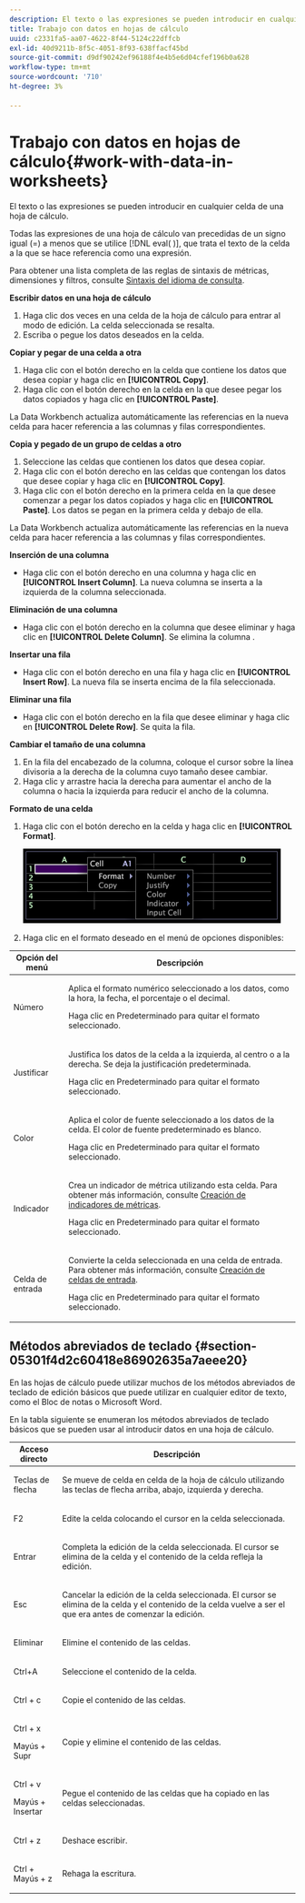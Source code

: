 ```yaml
---
description: El texto o las expresiones se pueden introducir en cualquier celda de una hoja de cálculo.
title: Trabajo con datos en hojas de cálculo
uuid: c2331fa5-aa07-4622-8f44-5124c22dffcb
exl-id: 40d9211b-8f5c-4051-8f93-638ffacf45bd
source-git-commit: d9df90242ef96188f4e4b5e6d04cfef196b0a628
workflow-type: tm+mt
source-wordcount: '710'
ht-degree: 3%

---
```


# Trabajo con datos en hojas de cálculo{#work-with-data-in-worksheets}

El texto o las expresiones se pueden introducir en cualquier celda de una hoja de cálculo.

Todas las expresiones de una hoja de cálculo van precedidas de un signo igual (=) a menos que se utilice [!DNL eval( )], que trata el texto de la celda a la que se hace referencia como una expresión.

Para obtener una lista completa de las reglas de sintaxis de métricas, dimensiones y filtros, consulte [Sintaxis del idioma de consulta](../../../home/c-get-started/c-qry-lang-syntx/c-qry-lang-syntx.md#concept-15d1d3f5164a47d49468c5acb7299d9f).

**Escribir datos en una hoja de cálculo**

1. Haga clic dos veces en una celda de la hoja de cálculo para entrar al modo de edición. La celda seleccionada se resalta.
1. Escriba o pegue los datos deseados en la celda.

**Copiar y pegar de una celda a otra**

1. Haga clic con el botón derecho en la celda que contiene los datos que desea copiar y haga clic en **[!UICONTROL Copy]**.
1. Haga clic con el botón derecho en la celda en la que desee pegar los datos copiados y haga clic en **[!UICONTROL Paste]**.

La Data Workbench actualiza automáticamente las referencias en la nueva celda para hacer referencia a las columnas y filas correspondientes.

**Copia y pegado de un grupo de celdas a otro**

1. Seleccione las celdas que contienen los datos que desea copiar.
1. Haga clic con el botón derecho en las celdas que contengan los datos que desee copiar y haga clic en **[!UICONTROL Copy]**.
1. Haga clic con el botón derecho en la primera celda en la que desee comenzar a pegar los datos copiados y haga clic en **[!UICONTROL Paste]**. Los datos se pegan en la primera celda y debajo de ella.

La Data Workbench actualiza automáticamente las referencias en la nueva celda para hacer referencia a las columnas y filas correspondientes.

**Inserción de una columna**

* Haga clic con el botón derecho en una columna y haga clic en **[!UICONTROL Insert Column]**. La nueva columna se inserta a la izquierda de la columna seleccionada.

**Eliminación de una columna**

* Haga clic con el botón derecho en la columna que desee eliminar y haga clic en **[!UICONTROL Delete Column]**. Se elimina la columna .

**Insertar una fila**

* Haga clic con el botón derecho en una fila y haga clic en **[!UICONTROL Insert Row]**. La nueva fila se inserta encima de la fila seleccionada.

**Eliminar una fila**

* Haga clic con el botón derecho en la fila que desee eliminar y haga clic en **[!UICONTROL Delete Row]**. Se quita la fila.

**Cambiar el tamaño de una columna**

1. En la fila del encabezado de la columna, coloque el cursor sobre la línea divisoria a la derecha de la columna cuyo tamaño desee cambiar.
1. Haga clic y arrastre hacia la derecha para aumentar el ancho de la columna o hacia la izquierda para reducir el ancho de la columna.

**Formato de una celda**

1. Haga clic con el botón derecho en la celda y haga clic en **[!UICONTROL Format]**.

   ![](assets/mnu_Worksheet_Format.png)

1. Haga clic en el formato deseado en el menú de opciones disponibles:

<table id="table_5788E01E52CC44E7927A0D23760D9EDD"> 
 <thead> 
  <tr> 
   <th colname="col1" class="entry"> Opción del menú </th> 
   <th colname="col2" class="entry"> Descripción </th> 
  </tr>
 </thead>
 <tbody> 
  <tr> 
   <td colname="col1"> <p>Número </p> </td> 
   <td colname="col2"> <p>Aplica el formato numérico seleccionado a los datos, como la hora, la fecha, el porcentaje o el decimal. </p> <p>Haga clic en <span class="uicontrol"> Predeterminado</span> para quitar el formato seleccionado. </p> </td> 
  </tr> 
  <tr> 
   <td colname="col1"> <p>Justificar </p> </td> 
   <td colname="col2"> <p>Justifica los datos de la celda a la izquierda, al centro o a la derecha. Se deja la justificación predeterminada. </p> <p>Haga clic en <span class="uicontrol"> Predeterminado</span> para quitar el formato seleccionado. </p> </td> 
  </tr> 
  <tr> 
   <td colname="col1"> <p>Color </p> </td> 
   <td colname="col2"> <p>Aplica el color de fuente seleccionado a los datos de la celda. El color de fuente predeterminado es blanco. </p> <p>Haga clic en <span class="uicontrol"> Predeterminado</span> para quitar el formato seleccionado. </p> </td> 
  </tr> 
  <tr> 
   <td colname="col1"> <p>Indicador </p> </td> 
   <td colname="col2"> <p>Crea un indicador de métrica utilizando esta celda. Para obtener más información, consulte <a href="../../../home/c-get-started/c-analysis-vis/c-wksts/c-metric-ind.md#concept-f0e911b23b2c4e8da3e1ea7b9ae04183"> Creación de indicadores de métricas</a>. </p> <p>Haga clic en <span class="uicontrol"> Predeterminado</span> para quitar el formato seleccionado. </p> </td> 
  </tr> 
  <tr> 
   <td colname="col1"> <p>Celda de entrada </p> </td> 
   <td colname="col2"> <p>Convierte la celda seleccionada en una celda de entrada. Para obtener más información, consulte <a href="../../../home/c-get-started/c-analysis-vis/c-wksts/c-input-cells.md#concept-08cd2c05a28a43dd9f7698b37e23e590"> Creación de celdas de entrada</a>. </p> <p>Haga clic en <span class="uicontrol"> Predeterminado</span> para quitar el formato seleccionado. </p> </td> 
  </tr> 
 </tbody> 
</table>

## Métodos abreviados de teclado {#section-05301f4d2c60418e86902635a7aeee20}

En las hojas de cálculo puede utilizar muchos de los métodos abreviados de teclado de edición básicos que puede utilizar en cualquier editor de texto, como el Bloc de notas o Microsoft Word.

En la tabla siguiente se enumeran los métodos abreviados de teclado básicos que se pueden usar al introducir datos en una hoja de cálculo.

<table id="table_8E6F73F253B3451CA1DE45EE4F4E69EF"> 
 <thead> 
  <tr> 
   <th colname="col1" class="entry"> Acceso directo </th> 
   <th colname="col2" class="entry"> Descripción </th> 
  </tr> 
 </thead>
 <tbody> 
  <tr> 
   <td colname="col1"> <p>Teclas de flecha </p> </td> 
   <td colname="col2"> <p>Se mueve de celda en celda de la hoja de cálculo utilizando las teclas de flecha arriba, abajo, izquierda y derecha. </p> </td> 
  </tr> 
  <tr> 
   <td colname="col1"> <p>F2 </p> </td> 
   <td colname="col2"> <p>Edite la celda colocando el cursor en la celda seleccionada. </p> </td> 
  </tr> 
  <tr> 
   <td colname="col1"> <p>Entrar </p> </td> 
   <td colname="col2"> <p>Completa la edición de la celda seleccionada. El cursor se elimina de la celda y el contenido de la celda refleja la edición. </p> </td> 
  </tr> 
  <tr> 
   <td colname="col1"> <p>Esc </p> </td> 
   <td colname="col2"> <p>Cancelar la edición de la celda seleccionada. El cursor se elimina de la celda y el contenido de la celda vuelve a ser el que era antes de comenzar la edición. </p> </td> 
  </tr> 
  <tr> 
   <td colname="col1"> <p>Eliminar </p> </td> 
   <td colname="col2"> <p>Elimine el contenido de las celdas. </p> </td> 
  </tr> 
  <tr> 
   <td colname="col1"> <p>Ctrl+A </p> </td> 
   <td colname="col2"> <p>Seleccione el contenido de la celda. </p> </td> 
  </tr> 
  <tr> 
   <td colname="col1"> <p>Ctrl + c </p> </td> 
   <td colname="col2"> <p>Copie el contenido de las celdas. </p> </td> 
  </tr> 
  <tr> 
   <td colname="col1"> <p>Ctrl + x </p> <p>Mayús + Supr </p> </td> 
   <td colname="col2"> <p>Copie y elimine el contenido de las celdas. </p> </td> 
  </tr> 
  <tr> 
   <td colname="col1"> <p>Ctrl + v </p> <p>Mayús + Insertar </p> </td> 
   <td colname="col2"> <p>Pegue el contenido de las celdas que ha copiado en las celdas seleccionadas. </p> </td> 
  </tr> 
  <tr> 
   <td colname="col1"> <p>Ctrl + z </p> </td> 
   <td colname="col2"> <p>Deshace escribir. </p> </td> 
  </tr> 
  <tr> 
   <td colname="col1"> <p>Ctrl + Mayús + z </p> </td> 
   <td colname="col2"> <p>Rehaga la escritura. </p> </td> 
  </tr> 
 </tbody> 
</table>

